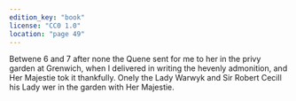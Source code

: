 ```yaml
---
edition_key: "book"
license: "CC0 1.0"
location: "page 49"
---
```

Betwene 6 and 7 after none the Quene
sent for me to her in the privy garden at Grenwich, when I
delivered in writing the hevenly admonition, and Her Majestie tok it
thankfully. Onely the Lady Warwyk and Sir Robert Cecill his
Lady wer in the garden with Her Majestie.
